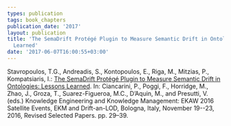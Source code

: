 ```yaml
---
types: publication
tags: book_chapters
publication_date: '2017'
layout: publication
title: 'The SemaDrift Protégé Plugin to Measure Semantic Drift in Ontologies: Lessons
  Learned'
date: '2017-06-07T16:00:55+03:00'
---
```

<p>Stavropoulos, T.G., Andreadis, S., Kontopoulos, E., Riga, M., Mitzias, P., Kompatsiaris, I.: <a href="http://dx.doi.org/10.1007/978-3-319-58694-6_3">The SemaDrift Protégé Plugin to Measure Semantic Drift in Ontologies: Lessons Learned</a>. In: Ciancarini, P., Poggi, F., Horridge, M., Zhao, J., Groza, T., Suarez-Figueroa, M.C., D’Aquin, M., and Presutti, V. (eds.) Knowledge Engineering and Knowledge Management: EKAW 2016 Satellite Events, EKM and Drift-an-LOD, Bologna, Italy, November 19--23, 2016, Revised Selected Papers. pp. 29–39.</p>
